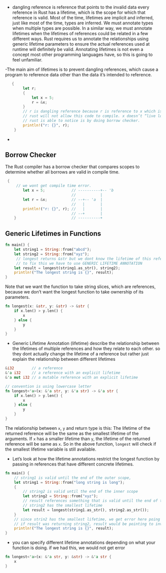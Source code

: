 - dangling reference is reference that points to the invalid data
  every reference in Rust has a lifetime, which is the scope for which that reference is valid. Most of the time, lifetimes are implicit and inferred, just like most of the time, types are inferred. We must annotate types when multiple types are possible. In a similar way, we must annotate lifetimes when the lifetimes of references could be related in a few different ways. Rust requires us to annotate the relationships using generic lifetime parameters to ensure the actual references used at runtime will definitely be valid. Annotating lifetimes is not even a concept most other programming languages have, so this is going to feel unfamiliar.

-The main aim of lifetimes is to prevent dangling references, which cause a program to reference data other than the data it’s intended to reference.

```rs
   {
        let r;
        {
            let x = 5;
            r = &x;
        }
        // r is dangling reference because r is reference to x which is declared inside this inner scope. when inner scope is done x is invalidated
        // rust will not allow this code to compile. x doesn’t “live long enough.
        // rust is able to notice is by doing borrow checker.
        println!("r: {}", r);
    }
```

-

## Borrow Checker

The Rust compiler has a borrow checker that compares scopes to determine whether all borrows are valid in compile time.

```rs
 {
     // we wont get compile time error.
        let x = 5;            // ----------+-- 'b
                              //           |
        let r = &x;           // --+-- 'a  |
                              //   |       |
        println!("r: {}", r); //   |       |
                              // --+       |
    }                         // ----------+

```

## Generic Lifetimes in Functions

```rs
fn main() {
    let string1 = String::from("abcd");
    let string2 = String::from("xyz");
     // longest returns &str but we dont know the lifetime of this reference. x or y. they might have different lifetimes.
     // to fix this we have to use GENERIC LIFETIME ANNOTATION
    let result = longest(string1.as_str(), string2);
    println!("The longest string is {}", result);
}
```

Note that we want the function to take string slices, which are references, because we don’t want the longest function to take ownership of its parameters.

```rs
fn longest(x: &str, y: &str) -> &str {
    if x.len() > y.len() {
        x
    } else {
        y
    }
}
```

- Generic Lifetime Annotation (lifetime) describe the relationship between the lifetimes of multiple references and how they relate to each other. so they dont actually change the lifetime of a reference but rather just explain the relationship between different lifetimes

```rs
&i32        // a reference
&'a i32     // a reference with an explicit lifetime
&'a mut i32 // a mutable reference with an explicit lifetime

// convention is using lowercase letter
fn longest<'a>(x: &'a str, y: &'a str) -> &'a str {
    if x.len() > y.len() {
        x
    } else {
        y
    }
}
```

The relationship between `x`, `y` and return type is this: The lifetime of the returned reference will be the same as the smallest lifetime of the arguments. If `x` has a smaller lifetime than `y`, the lifetime of the returned reference will be same as `x`. So in the above function, `longest` will check if the smallest lifetime variable is still available.

- Let’s look at how the lifetime annotations restrict the longest function by passing in references that have different concrete lifetimes.

```rs
fn main() {
    // string1 is valid until the end of the outer scope,
    let string1 = String::from("long string is long");
    {
        // string2 is valid until the end of the inner scope
        let string2 = String::from("xyz");
        // result references something that is valid until the end of the inner scope.
        // string2 has the smallest lifetime
        let result = longest(string1.as_str(), string2.as_str());
    }
    // since strin2 has the smallest lifetime, we get error here poing to string2 does not live long enough
    // if result was returning string2, result would be pointing to invalid data, a dangling reference
    println!("The longest string is {}", result);
}
```

- you can specify different lifetime annotations depending on what your function is doing. if we had this, we would not get error

```rs
fn longest<'a>(x: &'a str, y: &str) -> &'a str {
    x
}
```
